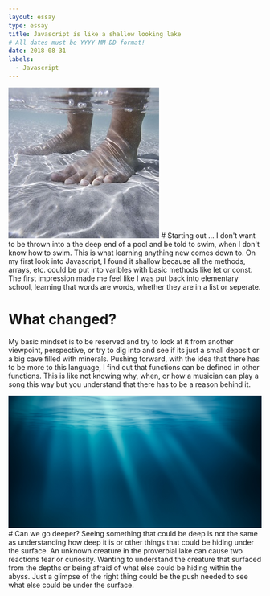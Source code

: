 ```yaml
---
layout: essay
type: essay
title: Javascript is like a shallow looking lake
# All dates must be YYYY-MM-DD format!
date: 2018-08-31
labels:
  - Javascript
---
```


<img class="ui tiny left circular floated image" src="../images/Shallow.jpg">
# Starting out ...
I don't want to be thrown into a the deep end of a pool and be told to swim, when I don't know how to swim. This is what learning anything new comes down to. On my first look into Javascript, I found it shallow because all the methods, arrays, etc. could be put into varibles with basic methods like let or const. The first impression made me feel like I was put back into elementary school, learning that words are words, whether they are in a list or seperate.
  
  
# What changed?
My basic mindset is to be reserved and try to look at it from another viewpoint, perspective, or try to dig into and see if its just a small deposit or a big cave filled with minerals. Pushing forward, with the idea that there has to be more to this language, I find out that functions can be defined in other functions.  This is like not knowing why, when, or how a musician can play a song this way but you understand that there has to be a reason behind it.
  
<img class="ui tiny left circular floated image" src="../images/deep.jpg">
# Can we go deeper?
Seeing something that could be deep is not the same as understanding how deep it is or other things that could be hiding under the surface. An unknown creature in the proverbial lake can cause two reactions fear or curiosity. Wanting to understand the creature that surfaced from the depths or being afraid of what else could be hiding within the abyss. Just a glimpse of the right thing could be the push needed to see what else could be under the surface.
